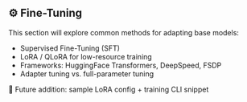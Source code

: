 ## ⚙️ Fine-Tuning

This section will explore common methods for adapting base models:

- Supervised Fine-Tuning (SFT)
- LoRA / QLoRA for low-resource training
- Frameworks: HuggingFace Transformers, DeepSpeed, FSDP
- Adapter tuning vs. full-parameter tuning

🔗 Future addition: sample LoRA config + training CLI snippet
